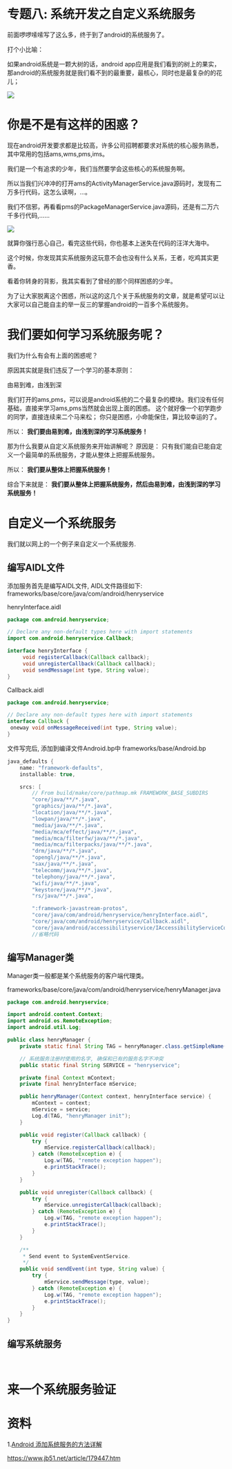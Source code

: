 # 专题八: 系统开发之自定义系统服务

前面啰啰嗦嗦写了这么多，终于到了android的系统服务了。

打个小比喻：

如果android系统是一颗大树的话，android app应用是我们看到的树上的果实，那android的系统服务就是我们看不到的最重要，最核心，同时也是最复杂的的花儿；

<img src="flows_001.png">



# 你是不是有这样的困惑？

现在android开发要求都是比较高，许多公司招聘都要求对系统的核心服务熟悉，其中常用的包括ams,wms,pms,ims。

我们是一个有追求的少年，我们当然要学会这些核心的系统服务啊。

所以当我们兴冲冲的打开ams的ActivityManagerService.java源码时，发现有二万多行代码，这怎么读啊，...。

我们不信邪，再看看pms的PackageManagerService.java源码，还是有二万六千多行代码,......

<img src="surprise.png">

就算你强行恶心自己，看完这些代码，你也基本上迷失在代码的汪洋大海中。

这个时候，你发现其实系统服务这玩意不会也没有什么关系，王者，吃鸡其实更香。

看着你转身的背影，我其实看到了曾经的那个同样困惑的少年。

为了让大家脱离这个困惑，所以这的这几个关于系统服务的文章，就是希望可以让大家可以自己能自主的举一反三的掌握android的一百多个系统服务。



# 我们要如何学习系统服务呢？

我们为什么有会有上面的困惑呢？

原因其实就是我们违反了一个学习的基本原则：

由易到难，由浅到深


我们打开的ams,pms，可以说是android系统的二个最复杂的模块。我们没有任何基础，直接来学习ams,pms当然就会出现上面的困惑。
这个就好像一个初学跑步的同学，直接连续来二个马来松；
你只是困惑，小命能保住，算比较幸运的了。

所以：
**我们要由易到难，由浅到深的学习系统服务！**


那为什么我要从自定义系统服务来开始讲解呢？
原因是：
只有我们能自已能自定义一个最简单的系统服务，才能从整体上把握系统服务。

所以：
**我们要从整体上把握系统服务！**


综合下来就是：
**我们要从整体上把握系统服务，然后由易到难，由浅到深的学习系统服务！**



# 自定义一个系统服务
我们就以网上的一个例子来自定义一个系统服务.

 ## 编写AIDL文件

 添加服务首先是编写AIDL文件, AIDL文件路径如下:
frameworks/base/core/java/com/android/henryservice

henryInterface.aidl
```java
package com.android.henryservice;

// Declare any non-default types here with import statements
import com.android.henryservice.Callback;

interface henryInterface {
     void registerCallback(Callback callback);
     void unregisterCallback(Callback callback);
     void sendMessage(int type, String value);
}
```

Callback.aidl
```java
package com.android.henryservice;

// Declare any non-default types here with import statements
interface Callback {
 oneway void onMessageReceived(int type, String value);
}
```

文件写完后, 添加到编译文件Android.bp中
frameworks/base/Android.bp
```java
java_defaults {
    name: "framework-defaults",
    installable: true,

    srcs: [
        // From build/make/core/pathmap.mk FRAMEWORK_BASE_SUBDIRS
        "core/java/**/*.java",
        "graphics/java/**/*.java",
        "location/java/**/*.java",
        "lowpan/java/**/*.java",
        "media/java/**/*.java",
        "media/mca/effect/java/**/*.java",
        "media/mca/filterfw/java/**/*.java",
        "media/mca/filterpacks/java/**/*.java",
        "drm/java/**/*.java",
        "opengl/java/**/*.java",
        "sax/java/**/*.java",
        "telecomm/java/**/*.java",
        "telephony/java/**/*.java",
        "wifi/java/**/*.java",
        "keystore/java/**/*.java",
        "rs/java/**/*.java",

        ":framework-javastream-protos",
        "core/java/com/android/henryservice/henryInterface.aidl",
        "core/java/com/android/henryservice/Callback.aidl",
        "core/java/android/accessibilityservice/IAccessibilityServiceConnection.aidl",
        //省略代码
```

## 编写Manager类
Manager类一般都是某个系统服务的客户端代理类。

frameworks/base/core/java/com/android/henryservice/henryManager.java
```java
package com.android.henryservice;

import android.content.Context;
import android.os.RemoteException;
import android.util.Log;

public class henryManager {
    private static final String TAG = henryManager.class.getSimpleName();

    // 系统服务注册时使用的名字, 确保和已有的服务名字不冲突
    public static final String SERVICE = "henryservice";

    private final Context mContext;
    private final henryInterface mService;

    public henryManager(Context context, henryInterface service) {
        mContext = context;
        mService = service;
        Log.d(TAG, "henryManager init");
    }

    public void register(Callback callback) {
        try {
            mService.registerCallback(callback);
        } catch (RemoteException e) {
            Log.w(TAG, "remote exception happen");
            e.printStackTrace();
        }
    }

    public void unregister(Callback callback) {
        try {
            mService.unregisterCallback(callback);
        } catch (RemoteException e) {
            Log.w(TAG, "remote exception happen");
            e.printStackTrace();
        }
    }

    /**
     * Send event to SystemEventService.
     */
    public void sendEvent(int type, String value) {
        try {
            mService.sendMessage(type, value);
        } catch (RemoteException e) {
            Log.w(TAG, "remote exception happen");
            e.printStackTrace();
        }
    }
}
```

## 编写系统服务
```java

```



```java

```


# 来一个系统服务验证


# 资料

1.[Android 添加系统服务的方法详解](https://www.jb51.net/article/179447.htm)

https://www.jb51.net/article/179447.htm









